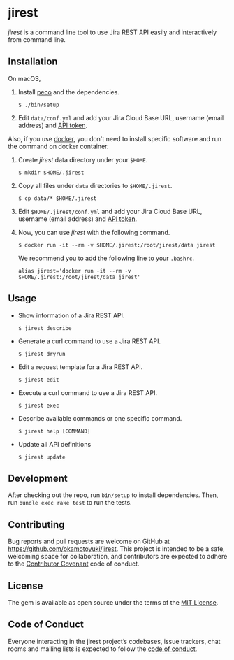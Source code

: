 # jirest

*jirest* is a command line tool to use Jira REST API easily and interactively from command line.

## Installation

On macOS,

1. Install [peco](https://github.com/peco/peco) and the dependencies.

    ```
    $ ./bin/setup
    ```

2. Edit `data/conf.yml` and add your Jira Cloud Base URL, username (email address) and [API token](https://confluence.atlassian.com/cloud/api-tokens-938839638.html).

Also, if you use [docker](https://www.docker.com/), you don't need to install specific software and run the command on docker container.

1. Create *jirest* data directory under your `$HOME`.

    ```
    $ mkdir $HOME/.jirest
    ```

2. Copy all files under `data` directories to `$HOME/.jirest`.

    ```
    $ cp data/* $HOME/.jirest
    ```

3. Edit `$HOME/.jirest/conf.yml` and add your Jira Cloud Base URL, username (email address) and [API token](https://confluence.atlassian.com/cloud/api-tokens-938839638.html).
4. Now, you can use *jirest* with the following command.

    ```
    $ docker run -it --rm -v $HOME/.jirest:/root/jirest/data jirest
    ```
    
    We recommend you to add the following line to your `.bashrc`.
    
    ```
    alias jirest='docker run -it --rm -v $HOME/.jirest:/root/jirest/data jirest'
    ```

## Usage

- Show information of a Jira REST API.

    ```
    $ jirest describe
    ```
    
- Generate a curl command to use a Jira REST API.

    ```
    $ jirest dryrun
    ```
    
- Edit a request template for a Jira REST API.

    ```
    $ jirest edit
    ```
    
- Execute a curl command to use a Jira REST API.

    ```
    $ jirest exec
    ```
    
- Describe available commands or one specific command.

    ```
    $ jirest help [COMMAND]
    ```

- Update all API definitions

    ```
    $ jirest update
    ```

## Development

After checking out the repo, run `bin/setup` to install dependencies. Then, run `bundle exec rake test` to run the tests.

## Contributing

Bug reports and pull requests are welcome on GitHub at https://github.com/okamotoyuki/jirest. This project is intended to be a safe, welcoming space for collaboration, and contributors are expected to adhere to the [Contributor Covenant](http://contributor-covenant.org) code of conduct.

## License

The gem is available as open source under the terms of the [MIT License](https://opensource.org/licenses/MIT).

## Code of Conduct

Everyone interacting in the jirest project’s codebases, issue trackers, chat rooms and mailing lists is expected to follow the [code of conduct](https://github.com/okamotoyuki/jirest/blob/master/CODE_OF_CONDUCT.md).
